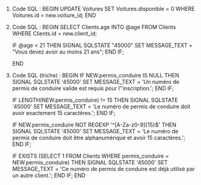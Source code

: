 1. Code SQL :
   BEGIN
   UPDATE Voitures
   SET Voitures.disponible = 0
   WHERE Voitures.id = new.voiture_id;
   END

   
2. Code SQL :
   BEGIN
   SELECT Clients.age INTO @age
   FROM Clients
   WHERE Clients.id = new.client_id;

   IF @age < 21 THEN
      SIGNAL SQLSTATE "45000"
      SET MESSAGE_TEXT = "Vous devez avoir au moins 21 ans";
   END IF;
   
   END

3. Code SQL (triche) :
   BEGIN
   IF NEW.permis_conduire IS NULL THEN
   SIGNAL SQLSTATE '45000'
   SET MESSAGE_TEXT = 'Un numéro de permis de conduire valide est requis pour l''inscription.';
   END IF;

   IF LENGTH(NEW.permis_conduire) != 15 THEN
   SIGNAL SQLSTATE '45000'
   SET MESSAGE_TEXT = 'Le numéro de permis de conduire doit avoir exactement 15 caractères.';
   END IF;

   IF NEW.permis_conduire NOT REGEXP '^[A-Za-z0-9]{15}$' THEN
   SIGNAL SQLSTATE '45000'
   SET MESSAGE_TEXT = 'Le numéro de permis de conduire doit être alphanumérique et avoir 15 caractères.';
   END IF;

   IF EXISTS (SELECT 1 FROM Clients WHERE permis_conduire = NEW.permis_conduire) THEN
   SIGNAL SQLSTATE '45000'
   SET MESSAGE_TEXT = 'Ce numéro de permis de conduire est déjà utilisé par un autre client.';
   END IF;
   END

